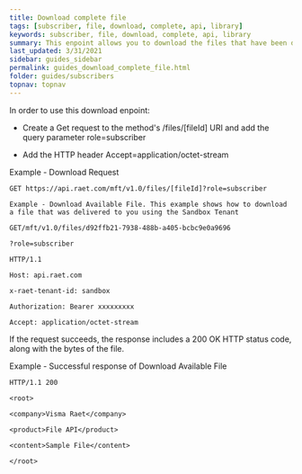 ```yaml
---
title: Download complete file
tags: [subscriber, file, download, complete, api, library]
keywords: subscriber, file, download, complete, api, library
summary: This enpoint allows you to download the files that have been delivered to you.
last_updated: 3/31/2021
sidebar: guides_sidebar
permalink: guides_download_complete_file.html
folder: guides/subscribers
topnav: topnav
---
```


In order to use this download enpoint: 

- Create a Get request to the method's /files/[fileId] URI and add the query parameter role=subscriber

- Add the HTTP header Accept=application/octet-stream

Example - Download Request

```text
GET https://api.raet.com/mft/v1.0/files/[fileId]?role=subscriber

Example - Download Available File. This example shows how to download a file that was delivered to you using the Sandbox Tenant

GET/mft/v1.0/files/d92ffb21-7938-488b-a405-bcbc9e0a9696

?role=subscriber

HTTP/1.1

Host: api.raet.com

x-raet-tenant-id: sandbox

Authorization: Bearer xxxxxxxxx

Accept: application/octet-stream
```

If the request succeeds, the response includes a 200 OK HTTP status code, along with the bytes of the file.

Example - Successful response of Download Available File

```text
HTTP/1.1 200

<root>

<company>Visma Raet</company>

<product>File API</product>

<content>Sample File</content>

</root> 
```
